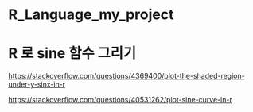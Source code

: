 # R_Language_my_project



# R 로 sine 함수 그리기

https://stackoverflow.com/questions/4369400/plot-the-shaded-region-under-y-sinx-in-r

https://stackoverflow.com/questions/40531262/plot-sine-curve-in-r
